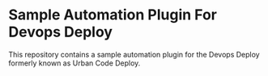 # Sample Automation Plugin For Devops Deploy
This repository contains a sample automation plugin for the Devops Deploy formerly known as Urban Code Deploy.
